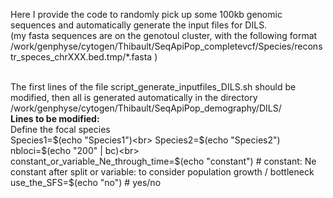 Here I provide the code to randomly pick up some 100kb genomic sequences and automatically generate the input files for DILS.<br>
(my fasta sequences are on the genotoul cluster, with the following format  /work/genphyse/cytogen/Thibault/SeqApiPop_completevcf/Species/reconstr_speces_chrXXX.bed.tmp/*.fasta )<br><br>

The first lines of the file script_generate_inputfiles_DILS.sh should be modified, then all is generated automatically in the directory /work/genphyse/cytogen/Thibault/SeqApiPop_demography/DILS/<br>
<b>Lines to be modified:</b><br>
Define the focal species<br>
Species1=$(echo "Species1")<br>
Species2=$(echo "Species2")<br>
nbloci=$(echo "200" | bc)<br>
constant_or_variable_Ne_through_time=$(echo "constant") # constant: Ne constant after split or variable: to consider population growth / bottleneck<br>
use_the_SFS=$(echo "no") # yes/no<br>
